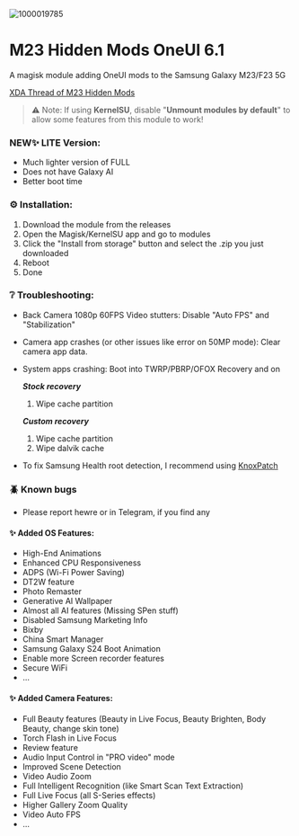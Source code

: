 ![1000019785](https://github.com/Aflaungos/M23-Hidden-Mods/blob/A14_1/MagiskMod.jpg)
# M23 Hidden Mods OneUI 6.1
A magisk module adding OneUI mods to the Samsung Galaxy M23/F23 5G

[XDA Thread of M23 Hidden Mods](https://forum.xda-developers.com/t/mod-oneui-m23-hidden-mods.4626443)

> ⚠️ Note: If using **KernelSU**, disable "**Unmount modules by default**" to allow some features from this module to work!

### NEW✨ LITE Version:
- Much lighter version of FULL
- Does not have Galaxy AI
- Better boot time
  
### ⚙️ Installation:
1. Download the module from the releases
2. Open the Magisk/KernelSU app and go to modules
3. Click the "Install from storage" button and select the .zip you just downloaded
4. Reboot
5. Done

### ❔ Troubleshooting:
- Back Camera 1080p 60FPS Video stutters: Disable "Auto FPS" and "Stabilization"
- Camera app crashes (or other issues like error on 50MP mode): Clear camera app data.
- System apps crashing: Boot into TWRP/PBRP/OFOX Recovery and on
  
  ***Stock recovery***
  1. Wipe cache partition</br>
  </details>

  ***Custom recovery***
  1. Wipe cache partition</br>
  2. Wipe dalvik cache</br>

- To fix Samsung Health root detection, I recommend using [KnoxPatch](https://github.com/salvogiangri/KnoxPatch)

### 🪲 Known bugs
- Please report hewre or in Telegram, if you find any

#### ✨ Added OS Features:
- High-End Animations
- Enhanced CPU Responsiveness
- ADPS (Wi-Fi Power Saving)
- DT2W feature
- Photo Remaster
- Generative AI Wallpaper
- Almost all AI features (Missing SPen stuff)
- Disabled Samsung Marketing Info
- Bixby
- China Smart Manager
- Samsung Galaxy S24 Boot Animation
- Enable more Screen recorder features
- Secure WiFi
- ...

#### ✨ Added Camera Features:
- Full Beauty features (Beauty in Live Focus, Beauty Brighten, Body Beauty, change skin tone)
- Torch Flash in Live Focus
- Review feature
- Audio Input Control in "PRO video" mode
- Improved Scene Detection
- Video Audio Zoom
- Full Intelligent Recognition (like Smart Scan Text Extraction)
- Full Live Focus (all S-Series effects)
- Higher Gallery Zoom Quality
- Video Auto FPS
- ...
